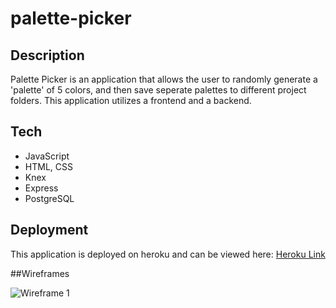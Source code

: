 # palette-picker

## Description
Palette Picker is an application that allows the user to randomly generate a 'palette' of 5 colors, and then save seperate palettes to different project folders. This application utilizes a frontend and a backend.

## Tech
- JavaScript
- HTML, CSS
- Knex
- Express
- PostgreSQL

## Deployment
This application is deployed on heroku and can be viewed here: [Heroku Link](https://cv-palette-picker.herokuapp.com/)

##Wireframes

![Wireframe 1](./images)

